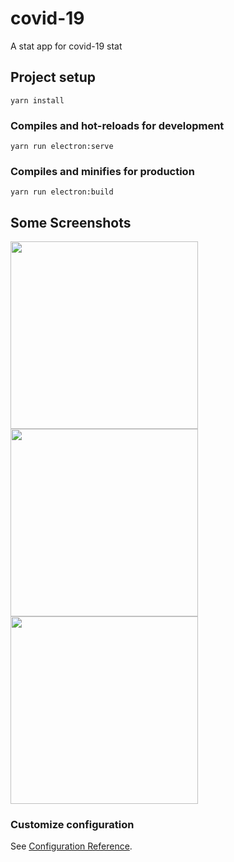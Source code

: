 # covid-19

A stat app for covid-19 stat

## Project setup

```
yarn install
```

### Compiles and hot-reloads for development

```
yarn run electron:serve
```

### Compiles and minifies for production

```
yarn run electron:build
```

## Some Screenshots

<img src="./src/asset/bd.png" width="300"/>
<img src="./src/asset/world.png" width="300"/>
<img src="./src/asset/list.png" width="300"/>

### Customize configuration

See [Configuration Reference](https://cli.vuejs.org/config/).
